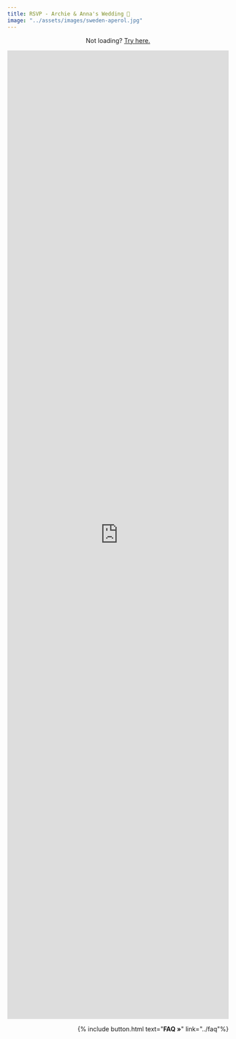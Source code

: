 ```yaml
---
title: RSVP - Archie & Anna's Wedding 💍
image: "../assets/images/sweden-aperol.jpg"
---
```


<p style='text-align: center'> Not loading? <a href='https://forms.gle/UPmtBH2ZYn4ND4qD8'>Try here.</a> </p>

<iframe src="https://docs.google.com/forms/d/e/1FAIpQLSfAUqGKeGW2YkmWpQnsDu85g-lBjCoH3sfzweltAc5LKGqrig/viewform?embedded=true" width="100%" height="2200" frameborder="0" marginheight="0" marginwidth="0">Loading…</iframe>

<p style='text-align: right'>
{% include button.html text="<b>FAQ »</b>" link="../faq"%}
</p>
